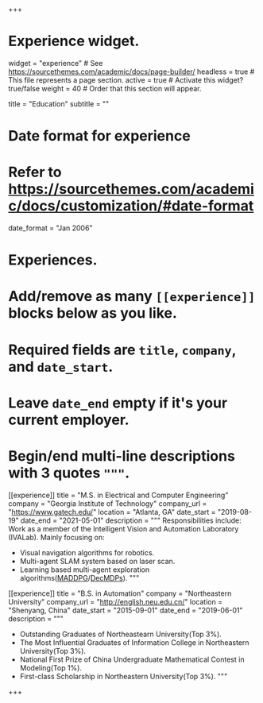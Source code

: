 +++
# Experience widget.
widget = "experience"  # See https://sourcethemes.com/academic/docs/page-builder/
headless = true  # This file represents a page section.
active = true  # Activate this widget? true/false
weight = 40  # Order that this section will appear.

title = "Education"
subtitle = ""

# Date format for experience
#   Refer to https://sourcethemes.com/academic/docs/customization/#date-format
date_format = "Jan 2006"

# Experiences.
#   Add/remove as many `[[experience]]` blocks below as you like.
#   Required fields are `title`, `company`, and `date_start`.
#   Leave `date_end` empty if it's your current employer.
#   Begin/end multi-line descriptions with 3 quotes `"""`.
[[experience]]
  title = "M.S. in Electrical and Computer Engineering"
  company = "Georgia Institute of Technology"
  company_url = "https://www.gatech.edu/"
  location = "Atlanta, GA"
  date_start = "2019-08-19"
  date_end = "2021-05-01"
  description = """
  Responsibilities include:
  Work as a member of the Intelligent Vision and Automation Laboratory (IVALab).
Mainly focusing on:
  * Visual navigation algorithms for robotics.
  * Multi-agent SLAM system based on laser scan.
  * Learning based multi-agent exploration algorithms([MADDPG](https://arxiv.org/abs/1706.02275)/[DecMDPs](http://rbr.cs.umass.edu/camato/decpomdp/overview.html)).
  """

[[experience]]
  title = "B.S. in Automation"
  company = "Northeastern University"
  company_url = "http://english.neu.edu.cn/"
  location = "Shenyang, China"
  date_start = "2015-09-01"
  date_end = "2019-06-01"
  description = """
  * Outstanding Graduates of Northeastearn University(Top 3%).
  * The Most Influential Graduates of Information College in Northeastern University(Top 3%).
  * National First Prize of China Undergraduate Mathematical Contest in Modeling(Top 1%).
  * First-class Scholarship in Northeastern University(Top 3%).
"""

+++

